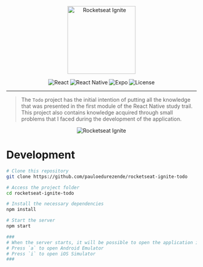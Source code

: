 <p align="center">
  <img src="https://user-images.githubusercontent.com/38743434/209747250-5d0bda5d-4bdb-4087-a197-d9357a8f0fcb.png" alt="Rocketseat Ignite" width="180"/>
</p>

<p align="center">
  <img alt="React" src="https://img.shields.io/badge/react-%2320232a.svg?style=for-the-badge&logo=react&logoColor=%2361DAFB">
  <img alt="React Native" src="https://img.shields.io/badge/react_native-%2320232a.svg?style=for-the-badge&logo=react&logoColor=%2361DAFB">
  <img alt="Expo" src="https://img.shields.io/badge/expo-1C1E24?style=for-the-badge&logo=expo&logoColor=#D04A37">
  <img alt="License" src="https://img.shields.io/github/license/pauloedurezende/rocketseat-ignite-todo?style=for-the-badge">
</p>

---

> The `Todo` project has the initial intention of putting all the knowledge that was presented in the first module of the React Native study trail. This project also contains knowledge acquired through small problems that I faced during the development of the application.

<p align="center">
  <img src="https://user-images.githubusercontent.com/38743434/210122299-eab25590-1a5f-44f9-addd-84435be5584f.png" alt="Rocketseat Ignite" />
</p>

# Development

```bash
# Clone this repository
git clone https://github.com/pauloedurezende/rocketseat-ignite-todo

# Access the project folder
cd rocketseat-ignite-todo

# Install the necessary dependencies
npm install

# Start the server
npm start

###
# When the server starts, it will be possible to open the application in your preferred emulator
# Press `a` to open Android Emulator
# Press `i` to open iOS Simulator
###
```
